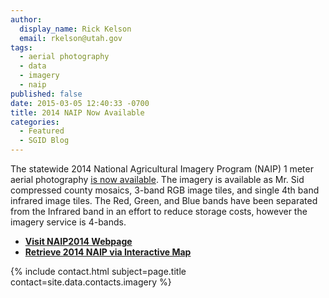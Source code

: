 ```yaml
---
author:
  display_name: Rick Kelson
  email: rkelson@utah.gov
tags:
  - aerial photography
  - data
  - imagery
  - naip
published: false
date: 2015-03-05 12:40:33 -0700
title: 2014 NAIP Now Available
categories:
  - Featured
  - SGID Blog
---
```


<p>The statewide 2014 National Agricultural Imagery Program (NAIP) 1 meter aerial photography <a href="{% link data/aerial-photography/naip/index.html %}">is now available</a>. The imagery is available as Mr. Sid compressed county mosaics, 3-band RGB image tiles, and single 4th band infrared image tiles. The Red, Green, and Blue bands have been separated from the Infrared band in an effort to reduce storage costs, however the imagery service is 4-bands.</p>
<ul>
<li><strong><a href="{% link data/aerial-photography/naip/index.html %}" target="_blank" rel="noopener">Visit NAIP2014 Webpage</a></strong></li>
<li><strong><a href="https://raster.utah.gov/?cat=NAIP%202014%20(1m)" target="_blank" rel="noopener">Retrieve 2014 NAIP via Interactive Map</a></strong></li>
</ul>
<td>{% include contact.html subject=page.title contact=site.data.contacts.imagery %}</td>
